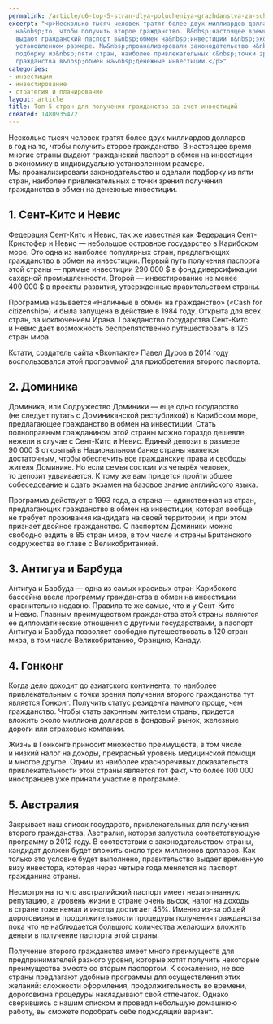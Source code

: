 ```yaml
---
permalink: /article/u6-top-5-stran-dlya-polucheniya-grazhdanstva-za-schet-investiciy
excerpt: "<p>Несколько тысяч человек тратят более двух миллиардов долларов в&nbsp;год
  на&nbsp;то, чтобы получить второе гражданство. В&nbsp;настоящее время многие страны
  выдают гражданский паспорт в&nbsp;обмен на&nbsp;инвестиции в&nbsp;экономику в&nbsp;индивидуально
  установленном размере. Мы&nbsp;проанализировали законодательство и&nbsp;сделали
  подборку из&nbsp;пяти стран, наиболее привлекательных с&nbsp;точки зрения получения
  гражданства в&nbsp;обмен на&nbsp;денежные инвестиции.</p>"
categories:
- инвестиции
- инвестирование
- стратегия и планирование
layout: article
title: Топ-5 стран для получения гражданства за счет инвестиций
created: 1480935472
---
```

Несколько тысяч человек тратят более двух миллиардов долларов в год на то, чтобы получить второе гражданство. В настоящее время многие страны выдают гражданский паспорт в обмен на инвестиции в экономику в индивидуально установленном размере. Мы проанализировали законодательство и сделали подборку из пяти стран, наиболее привлекательных с точки зрения получения гражданства в обмен на денежные инвестиции.

## 1. Сент-Китс и Невис ##

Федерация Сент-Китс и Невис, так же известная как Федерация Сент-Кристофер и Невис — небольшое островное государство в Карибском море. Это одна из наиболее популярных стран, предлагающих гражданство в обмен на инвестиции. Первый путь получения паспорта этой страны — прямые инвестиции 290 000 $ в фонд диверсификации сахарной промышленности. Второй — инвестирование не менее 400 000 $ в проекты развития, утвержденные правительством страны.

Программа называется «Наличные в обмен на гражданство» («Сash for citizenship») и была запущена в действие в 1984 году. Открыта для всех стран, за исключением Ирана. Гражданство государства Сент-Китс и Невис дает возможность беспрепятственно путешествовать в 125 стран мира.

Кстати, создатель сайта «Вконтакте» Павел Дуров в 2014 году воспользовался этой программой для приобретения второго паспорта.

## 2. Доминика ##

Доминика, или Содружество Доминики — еще одно государство (не следует путать с Доминиканской республикой) в Карибском море, предлагающее гражданство в обмен на инвестиции. Стать полноправным гражданином этой страны можно гораздо дешевле, нежели в случае с Сент-Китс и Невис. Единый депозит в размере 90 000 $ открытый в Национальном банке страны является достаточным, чтобы обеспечить все гражданские права и свободы жителя Доминике. Но если семья состоит из четырёх человек, то депозит удваивается. К тому же вам придется пройти общее собеседование и сдать экзамен на базовое знание английского языка.

Программа действует с 1993 года, а страна — единственная из стран, предлагающих гражданство в обмен на инвестиции, которая вообще не требует проживания кандидата на своей территории, и при этом признает двойное гражданство. С паспортом Доминики можно свободно ездить в 85 стран мира, в том числе и страны Британского содружества во главе с Великобританией.

## 3. Антигуа и Барбуда ##

Антигуа и Барбуда — одна из самых красивых стран Карибского бассейна ввела программу гражданства в обмен на инвестиции сравнительно недавно. Правила те же самые, что и у Сент-Китс и Невис. Главным преимуществом гражданства этой страны являются ее дипломатические отношения с другими государствами, а паспорт Антигуа и Барбуда позволяет свободно путешествовать в 120 стран мира, в том числе Великобританию, Францию, Канаду.

## 4. Гонконг ##

Когда дело доходит до азиатского континента, то наиболее привлекательным с точки зрения получения второго гражданства тут является Гонконг. Получить статус резидента намного проще, чем гражданство. Чтобы стать законным жителем страны, придется вложить около миллиона долларов в фондовый рынок, железные дороги или страховые компании.

Жизнь в Гонконге приносит множество преимуществ, в том числе и низкий налог на доходы, прекрасный уровень медицинской помощи и многое другое. Одним из наиболее красноречивых доказательств привлекательности этой страны является тот факт, что более 100 000 иностранцев уже приняли участие в программе.

## 5. Австралия ##

Закрывает наш список государств, привлекательных для получения второго гражданства, Австралия, которая запустила соответствующую программу в 2012 году. В соответствии с законодательством страны, кандидат должен будет вложить около трех миллионов долларов. Как только это условие будет выполнено, правительство выдает временную визу инвестора, которая через четыре года меняется на паспорт гражданина страны.

Несмотря на то что австралийский паспорт имеет незапятнанную репутацию, а уровень жизни в стране очень высок, налог на доходы в стране тоже немал и иногда достигает 45%. Именно из-за общей дороговизны и продолжительности процедуры получения гражданства пока что не наблюдается большого количества желающих вложить деньги в получение паспорта этой страны.

Получение второго гражданства имеет много преимуществ для предпринимателей разного уровня, которые хотят получить некоторые преимущества вместе со вторым паспортом. К сожалению, не все страны предлагают удобные программы для осуществления этих желаний: сложности оформления, продолжительность во времени, дороговизна процедуры накладывают свой отпечаток. Однако сверившись с нашим списком и проведя небольшую домашнюю работу, вы сможете подобрать себе подходящий вариант.

